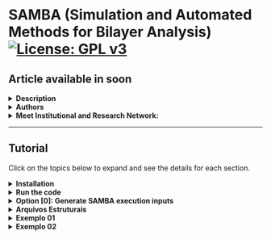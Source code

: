 # SAMBA (Simulation and Automated Methods for Bilayer Analysis) [![License: GPL v3](https://img.shields.io/badge/License-GPLv3-blue.svg)](https://www.gnu.org/licenses/gpl-3.0)
## Article available in soon

<details>
<summary><strong>Description</strong></summary>

SAMBA is an open-source Python 3 code capable of:
- Automating the generation of twisted homo- and heterobilayers using the coincidence lattice method, ensuring low lattice mismatch and a wide variety of twist angles.
- Automating DFT calculations via the VASP code in a high-throughput approach, including the creation of input files for different types of DFT calculations, along with a customized execution job.
- Analyzing and extracting results, producing high-quality plots (via the VASProcar code) of various structural and electronic properties, as well as storing the data in JSON files.

<img src="etc/figures/logo.png">

</details>

<details>
<summary><strong>Authors</strong></summary>
  
- Augusto de Lelis Araújo ([ORCID](https://orcid.org/0000-0002-6835-6113))
- Adalberto Fazzio ([ORCID](https://orcid.org/0000-0001-5384-7676))
- Felipe Castro de Lima ([ORCID](https://orcid.org/0000-0002-2937-2620))
- Pedro Henrique Sophia ([ORCID](https://orcid.org/0009-0007-5428-0596))

</details>

<details>
<summary><strong>Meet Institutional and Research Network:</strong></summary>
  
- Ilum - School of Science [link](https://ilum.cnpem.br/en/)
- CNPEM - The Brazilian Center for Research in Energy and Materials [link](https://cnpem.br/en/)
- INCT - Materials Informatics [link](https://inct-mi.pesquisa.ufabc.edu.br/)
- midb.cloud database [link](https://midb.cloud/)

<img src="etc/figures/institucional.png">

</details>

-------------------------------

## Tutorial
Click on the topics below to expand and see the details for each section.

<details>
<summary><strong>Installation</strong></summary>

The latest version of SAMBA code can be installed using the Python Package Index via the **command below**, while the source code is available for download via the [link](https://pypi.org/project/SAMBA-ilum/).  
```bash
pip install samba_ilum
```

**Requirements:** Make sure you have the following requirements
- Linux or Windows environment for bilayer generation
- Linux environment for high-throughput DFT (requires VASPkit installed)
- Python 3.8+
- Python virtual environment is recommended (`venv` or `conda`)
- Pseudopotential files for high-throughput DFT (The VASP terms of use do not allow redistributing, publishing, or sharing the POTCAR files)

During the installation, SAMBA checks the existence of the following Python modules:
- vasprocar [link](https://pypi.org/project/vasprocar/)
- pymatgen [link](https://pypi.org/project/pymatgen/)
- scipy [link](https://pypi.org/project/scipy/)
- numpy [link](https://pypi.org/project/numpy/)
- matplotlib [link](https://pypi.org/project/matplotlib/)
- plotly [link](https://pypi.org/project/plotly/)

</details>

<details>
<summary><strong>Run the code</strong></summary>
  
For run the code, the user must use the command below in the work directory.
```bash
python -m samba_ilum
```
or
```bash
python3 -m samba_ilum
```

When running the code, the following screen is shown to the user.

```text
=============================================================
SAMBA_ilum v1.0.0.510 Copyright (C) 2025 --------------------
Adalberto Fazzio's research group (Ilum|CNPEM)
Author: Augusto de Lelis Araujo -----------------------------
=============================================================
   _____ ___    __  _______  ___       _ __
  / ___//   |  /  |/  / __ )/   |     (_) /_  ______ ___
  \__ \/ /| | / /|_/ / __  / /| |    / / / / / / __ `___\
 ___/ / ___ |/ /  / / /_/ / ___ |   / / / /_/ / / / / / /
/____/_/  |_/_/  /_/_____/_/  |_|  /_/_/\__,_/_/ /_/ /_/
Simulation and Automated Methods for Bilayer Analysis v1.0.0.510

######################################################################
# What do you want to run? ===========================================
# ====================================================================
# [0] Generate SAMBA execution inputs
# --------------------------------------------------------------------
# [1] Heterostructure Generator
# [2] WorkFlow: High Throughput DFT (inputs + job)
# --------------------------------------------------------------------
# [3] Customize internal WorkFlow inputs (INPUTS folder)
######################################################################
```

- **Option [0]** provides the input files for the Bilayer Generator and the High-throughput DFT module, allowing the user to configure and customize the calculations to be performed.
- **Option [1]** runs the Bilayer Generator, where the selected monolayers are combined to generate bilayers for different twist angles.
- **Option [2]** runs the High-throughput DFT module, where the POSCAR files of the structures selected by the user (not limited to the bilayers obtained in option [1]) are analyzed in order to generate input files for different types of structural and electronic calculations using the VASP DFT package, along with the corresponding job submission script.
- **Option [4]** provides the default input files to be used with VASP, which the user can freely modify to further personalize or specialize the calculations according to their preferences.

The following sections provide a more detailed explanation of each option.

</details>

<details>
<summary><strong>Option [0]: Generate SAMBA execution inputs</strong></summary>

This option generates the following input files for the SAMBA code:
```text
SAMBA_HeteroStructure.input
SAMBA_WorkFlow.input
```
-----------------------------------

    <details>
    <summary><strong>SAMBA_HeteroStructure.input</strong></summary>

        <details>
        <summary><strong>Sample file</strong></summary>

            ```text
            # SAMBA Copyright (C) 2025 - Closed source

            #=========================================================================================================================
            # Important notes !!! ====================================================================================================
            #=========================================================================================================================
            # Use only 2D lattices whose vectors (A1,A2) lie in the KxKy plane, and whose vector A3 lies in the z-axis direction -----
            # A1 = (A1x, A1y, 0.0)  |  A2 = (A2x, A2y, 0.0)  |  A3 = (0.0, 0.0, A3z)
            #-------------------------------------------------------------------------------------------------------------------------
            # Use a 2D unit cell for each material, non-unit cells limit the number of structures generated, in addition to introducing
            # "slowness" in the code execution ---------------------------------------------------------------------------------------
            #=========================================================================================================================

            #=========================================================================================================================
            # Tuning parameters: =====================================================================================================
            #=========================================================================================================================
            dir_o = 'Structures'                   # Heterostructures Output Directory
            dir_poscar = 'POSCAR'                  # Location directory of POSCAR files to be used

            #=============================================================================================================
            # Enable or Disable code execution in Loop: functional only to generate bilayers (n_Lattice = 2) =============
            #=============================================================================================================
            loop_ht = 0                            # [0] Disables; [1] Enables the loop, generating heterostructures for all combinations of
                                                   #                                    POSCAR files contained in the "dir_poscar" directory
            #===============================================================
            # Parameters if the loop is Disabled ===========================
            #===============================================================
            if (loop_ht == 0):
              n_Lattice = 2                       # number of materials to be stacked, use 2 or 3.
               Lattice1  = 'C2.vasp'               # 1st Material "Substrate: Material initially kept fixed
               Lattice2  = 'hBN.vasp'              # 2nd Material "Material to be deposited on the Substrate"
               Lattice3  = 'SnTe.vasp'             # 3rd Material "Material to be deposited on the 2nd Material"

            #===============================================================
            # Other parameters =============================================
            #===============================================================
            separacao1 = 3.00                      # Separation distance (in Angs.) between the 1st and 2nd material.
            separacao2 = 3.00                      # Separation distance (in Angs.) between the 2nd and 3rd material.
            vacuum     = 15.0                      # Vacuum (in Angs.) to be introduced into the Heterostructure cell.
            #----------------------------------
            cell_fator = [10, 10]                  # Multiplication factor of the unit cell as a function of vectors A1, A2.
                                                   # Note: Very high values ​​can lead to excessive code slowness.
            #----------------------------------
            crit_mod_vector  = 3                   # Percentage variation % of the module between the vectors (A and B) of the lattices: A1_with_A2 and B1_with_B2
            crit_distorc_lattice = 3               # Percentage variation % of the module between the vectors (A and B) of the same lattice: A1_with_B1 and A2_with_B2
            crit_angle_perc = 2                    # Percentage variation % of the angle formed between the vectors (A and B) of the lattices: Theta1_with_Theta2
            crit_angle_diff = 2                    # Variation (in module) of the angle in degrees (º) formed between the vectors (A and B) of the lattices: Theta1_with_Theta2
            crit_area = 5                          # Percentage variation % of the area of ​​the lattices that will make up the Heterostructure: Area1_with_Area2
            #----------------------------------
            ions_crit_i = 1                        # Criterion for the minimum number of atoms allowed in the Heterostructure.
            ions_crit_f = 100                      # Criterion for the maximum number of atoms allowed in the Heterostructure.
                                                   # Note: When looping many structures, I advise sweeping small ranges of ions for example: (1, 10); (10, 20); (50,60)
            #----------------------------------
                                                   # By default we will always have: angle > 0.0 and angle < 180.0
            angle_min = 15.0                       # Minimum opening angle between vectors A1 and A2
            angle_max = 165.0                      # Maximum opening angle between vectors A1 and A2
            #----------------------------------
            mismatch_type = 0                      # Applied deformation: [0] Distributed proportionally among the materials
                                                   #                      [1], [2] or [3] keeps the 1st, 2nd or 3rd material fixed, deforming the others.
            #----------------------------------    
            rot_angle_calc = 'center_cell'         # 'center_cell', 'A1' or 'A2': Vector with respect to which the rotation angle between the materials is calculated  
            #----------------------------------
            ```
            
        </details>
      
    </details>

-----------------------------------

   <details>
   <summary><strong>SAMBA_WorkFlow.input</strong></summary>
   </details>
   
-----------------------------------

</details>
































<details>
<summary><strong>Arquivos Estruturais</strong></summary>

### Formatos Suportados
O código utiliza arquivos no formato `POSCAR` (usado pelo VASP) ou `.xyz` para ler as coordenadas atômicas iniciais. A estrutura do arquivo deve seguir o padrão convencional.

**Exemplo de estrutura de diretório:**

</details>




<details>
<summary><strong>Exemplo 01</strong></summary>

### Formatos Suportados
O código utiliza arquivos no formato `POSCAR` (usado pelo VASP) ou `.xyz` para ler as coordenadas atômicas iniciais. A estrutura do arquivo deve seguir o padrão convencional.

**Exemplo de estrutura de diretório:**

</details>






<details>
<summary><strong>Exemplo 02</strong></summary>

### Formatos Suportados
O código utiliza arquivos no formato `POSCAR` (usado pelo VASP) ou `.xyz` para ler as coordenadas atômicas iniciais. A estrutura do arquivo deve seguir o padrão convencional.

**Exemplo de estrutura de diretório:**

</details>
